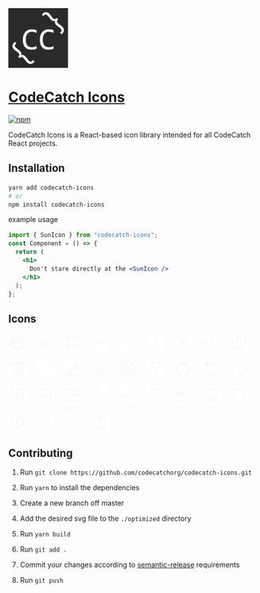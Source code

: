 <img src="./logo.png" width="120" alt="CodeCatch Icons">

# [CodeCatch Icons](https://github.com/codecatchorg/codecatch-icons)

[![npm][npm-image]][npm-url]

[npm-image]: https://img.shields.io/npm/v/codecatch-icons.svg?style=flat-square
[npm-url]: https://www.npmjs.com/package/codecatch-icons

CodeCatch Icons is a React-based icon library intended for all CodeCatch React projects.

## Installation

```bash
yarn add codecatch-icons
# or
npm install codecatch-icons
```

example usage

```jsx
import { SunIcon } from "codecatch-icons";
const Component = () => {
  return (
    <h1>
      Don't stare directly at the <SunIcon />
    </h1>
  );
};
```

## Icons

<img src="./optimized/account.svg" alt="Account Icon" title="<AccountIcon />" height="36">&nbsp;&nbsp;&nbsp;&nbsp;&nbsp;<img src="./optimized/check.svg" alt="Check Icon" title="<CheckIcon />" height="36">&nbsp;&nbsp;&nbsp;&nbsp;&nbsp;<img src="./optimized/checklist.svg" alt="Checklist Icon" title="<ChecklistIcon />" height="36">&nbsp;&nbsp;&nbsp;&nbsp;&nbsp;<img src="./optimized/chevronDown.svg" alt="Chevron Down Icon" title="<ChevronDownIcon />" height="36">&nbsp;&nbsp;&nbsp;&nbsp;&nbsp;<img src="./optimized/chevronLeft.svg" alt="Chevron Left Icon" title="<ChevronLeftIcon />" height="36">&nbsp;&nbsp;&nbsp;&nbsp;&nbsp;<img src="./optimized/chevronRight.svg" alt="Chevron Right Icon" title="<ChevronRightIcon />" height="36">&nbsp;&nbsp;&nbsp;&nbsp;&nbsp;<img src="./optimized/close.svg" alt="Close Icon" title="<CloseIcon />" height="36">&nbsp;&nbsp;&nbsp;&nbsp;&nbsp;<img src="./optimized/copyCode.svg" alt="Copy Code Icon" title="<CopyCodeIcon />" height="36">&nbsp;&nbsp;&nbsp;&nbsp;&nbsp;<img src="./optimized/copyLink.svg" alt="Copy Link Icon" title="<CopyLinkIcon />" height="36">

<img src="./optimized/delete.svg" alt="Delete Icon" title="<DeleteIcon />" height="36">&nbsp;&nbsp;&nbsp;&nbsp;&nbsp;<img src="./optimized/discord.svg" alt="Discord Icon" title="<DiscordIcon />" height="36">&nbsp;&nbsp;&nbsp;&nbsp;&nbsp;<img src="./optimized/edit.svg" alt="Edit Icon" title="<EditIcon />" height="36">&nbsp;&nbsp;&nbsp;&nbsp;&nbsp;<img src="./optimized/eye.svg" alt="Eye Icon" title="<EyeIcon />" height="36">&nbsp;&nbsp;&nbsp;&nbsp;&nbsp;<img src="./optimized/eyeOff.svg" alt="Eye Off Icon" title="<EyeOffIcon />" height="36">&nbsp;&nbsp;&nbsp;&nbsp;&nbsp;<img src="./optimized/filter.svg" alt="Filter Icon" title="<FilterIcon />" height="36">&nbsp;&nbsp;&nbsp;&nbsp;&nbsp;<img src="./optimized/gitHub.svg" alt="GitHub Icon" title="<GitHubIcon />" height="36">&nbsp;&nbsp;&nbsp;&nbsp;&nbsp;<img src="./optimized/goBack.svg" alt="Go Back Icon" title="<GoBackIcon />" height="36">&nbsp;&nbsp;&nbsp;&nbsp;&nbsp;<img src="./optimized/info.svg" alt="Info Icon" title="<InfoIcon />" height="36">

<img src="./optimized/login.svg" alt="Login Icon" title="<LoginIcon />" height="36">&nbsp;&nbsp;&nbsp;&nbsp;&nbsp;<img src="./optimized/logout.svg" alt="Logout Icon" title="<LogoutIcon />" height="36">&nbsp;&nbsp;&nbsp;&nbsp;&nbsp;<img src="./optimized/menu.svg" alt="Menu Icon" title="<MenuIcon />" height="36">&nbsp;&nbsp;&nbsp;&nbsp;&nbsp;<img src="./optimized/moon.svg" alt="Moon Icon" title="<MoonIcon />" height="36">&nbsp;&nbsp;&nbsp;&nbsp;&nbsp;<img src="./optimized/more.svg" alt="More Icon" title="<MoreIcon />" height="36">&nbsp;&nbsp;&nbsp;&nbsp;&nbsp;<img src="./optimized/palette.svg" alt="Palette Icon" title="<PaletteIcon />" height="36">&nbsp;&nbsp;&nbsp;&nbsp;&nbsp;<img src="./optimized/profile.svg" alt="Profile Icon" title="<ProfileIcon />" height="36">&nbsp;&nbsp;&nbsp;&nbsp;&nbsp;<img src="./optimized/save.svg" alt="Save Icon" title="<SaveIcon />" height="36">&nbsp;&nbsp;&nbsp;&nbsp;&nbsp;<img src="./optimized/search.svg" alt="Search Icon" title="<SearchIcon />" height="36">

<img src="./optimized/settings.svg" alt="Settings Icon" title="<SettingsIcon />" height="36">&nbsp;&nbsp;&nbsp;&nbsp;&nbsp;<img src="./optimized/signUp.svg" alt="Sign Up Icon" title="<SignUpIcon />" height="36">&nbsp;&nbsp;&nbsp;&nbsp;&nbsp;<img src="./optimized/sun.svg" alt="Sun Icon" title="<SunIcon />" height="36">&nbsp;&nbsp;&nbsp;&nbsp;&nbsp;<img src="./optimized/upload.svg" alt="Upload Icon" title="<UploadIcon />" height="36">

## Contributing

1. Run `git clone https://github.com/codecatchorg/codecatch-icons.git`

2. Run `yarn` to install the dependencies

3. Create a new branch off master

4. Add the desired svg file to the `./optimized` directory

5. Run `yarn build`

6. Run `git add .`

7. Commit your changes according to [semantic-release](https://github.com/semantic-release/semantic-release#how-does-it-work) requirements

8. Run `git push`
